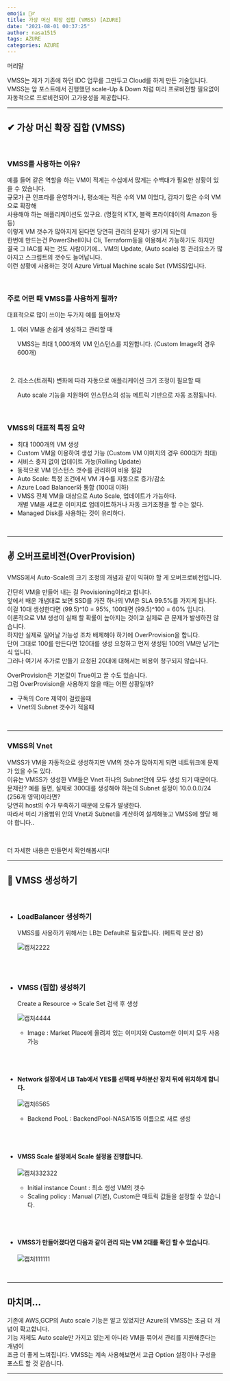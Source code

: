 ```yaml
---
emoji: 🤦‍♂️
title: 가상 머신 확장 집합 (VMSS) [AZURE]
date: "2021-08-01 00:37:25"
author: nasa1515
tags: AZURE
categories: AZURE
---
```




머리말  
  

VMSS는 제가 기존에 하던 IDC 업무를 그만두고 Cloud를 하게 만든 기술입니다.  
VMSS는 앞 포스트에서 진행했던 scale-Up & Down 처럼 미리 프로비전할 필요없이  
자동적으로 프로비전되어 고가용성을 제공합니다.  


--- 


## ✔ 가상 머신 확장 집합 (VMSS)


<br/>

### VMSS를 사용하는 이유?  

예를 들어 같은 역할을 하는 VM이 적게는 수십에서 많게는 수백대가 필요한 상황이 있을 수 있습니다.  
규모가 큰 인프라를 운영하거나, 평소에는 적은 수의 VM 이었다, 갑자기 많은 수의 VM으로 확장해  
사용해야 하는 애플리케이션도 있구요. (명절의 KTX, 블랙 프라이데이의 Amazon 등등)  
이렇게 VM 갯수가 많아지게 된다면 당연히 관리의 문제가 생기게 되는데  
한번에 만드는건 PowerShell이나 Cli, Terraform등을 이용해서 가능하기도 하지만  
결국 그 IAC를 짜는 것도 사람이기에...
VM의 Update, (Auto scale) 등 관리요소가 많아지고 스크립트의 갯수도 늘어납니다.  
이런 상황에 사용하는 것이 Azure Virtual Machine scale Set (VMSS)입니다.  

<br/>

### 주로 어떤 때 VMSS를 사용하게 될까?  

대표적으로 많이 쓰이는 두가지 예를 들어보자


1. 여러 VM을 손쉽게 생성하고 관리할 때  

    VMSS는 최대 1,000개의 VM 인스턴스를 지원합니다. (Custom Image의 경우 600개)  

<br/>

2. 리소스(트래픽) 변화에 따라 자동으로 애플리케이션 크기 조정이 필요할 때  

    Auto scale 기능을 지원하여 인스턴스의 성능 메트릭 기반으로 자동 조정됩니다.  

<br/>

### VMSS의 대표적 특징 요약 

- 최대 1000개의 VM 생성
- Custom VM을 이용하여 생성 가능 (Custom VM 이미지의 경우 600대가 최대)
- 서비스 중지 없이 업데이트 가능(Rolling Update)
- 동적으로 VM 인스턴스 갯수를 관리하여 비용 절감
- Auto Scale: 특정 조건에서 VM 개수를 자동으로 증가/감소
- Azure Load Balancer와 통합 (100대 이하)
- VMSS 전체 VM을 대상으로 Auto Scale, 업데이트가 가능하다.  
    개별 VM을 새로운 이미지로 업데이트하거나 자동 크기조정을 할 수는 없다.
- Managed Disk를 사용하는 것이 유리하다.

<br/>

---

## ✌ 오버프로비전(OverProvision)


VMSS에서 Auto-Scale의 크기 조정의 개념과 같이 익혀야 할 게 오버프로비전입니다.  

간단히 VM을 만들어 내는 걸 Provisioning이라고 합니다.  
앞에서 배운 개념대로 보면 SSD를 가진 하나의 VM은 SLA 99.5%를 가지게 됩니다.  
이걸 10대 생성한다면 (99.5)^10 = 95%, 100대면 (99.5)^100 = 60% 입니다.  
이론적으로 VM 생성이 실패 할 확률이 높아지는 것이고 실제로 큰 문제가 발생하진 않습니다.  
하지만 실제로 일어날 가능성 조차 배제해야 하기에 OverProvision을 합니다.  
단어 그대로 100를 만든다면 120대를 생성 요청하고 먼저 생성된 100의 VM만 남기는 식 입니다.  
그러나 여기서 추가로 만들기 요청된 20대에 대해서는 비용이 청구되지 않습니다.  

OverProvision은 기본값이 True이고 끌 수도 있습니다.  
그럼 OverProvision을 사용하지 않을 때는 어떤 상황일까?  

* 구독의 Core 제약이 걸렸을때
* Vnet의 Subnet 갯수가 적을때

<br/>

---

### VMSS의 Vnet


VMSS가 VM을 자동적으로 생성하지만 VM의 갯수가 많아지게 되면 네트워크에 문제가 있을 수도 있다.  
이유는 VMSS가 생성한 VM들은 Vnet 하나의 Subnet안에 모두 생성 되기 때문이다.  
문제란? 예를 들면, 실제로 300대를 생성해야 하는데 Subnet 설정이 10.0.0.0/24 (256개 영역)이라면?  
당연히 host의 수가 부족하기 때문에 오류가 발생한다.  
따라서 미리 가용범위 안의 Vnet과 Subnet을 계산하여 설계해놓고 VMSS에 할당 해야 합니다..  

<br>

더 자세한 내용은 만들면서 확인해봅시다!


---

## 🎉 VMSS 생성하기


<br/>


* ### LoadBalancer 생성하기 

    VMSS를 사용하기 위해서는 LB는 Default로 필요합니다. (메트릭 분산 용)

    ![캡처2222](https://user-images.githubusercontent.com/69498804/107487934-0d8f6800-6bca-11eb-88c1-194f4a322495.JPG)

<br/>
<br/>

* ### VMSS (집합) 생성하기   

    Create a Resource -> Scale Set 검색 후 생성

    ![캡처4444](https://user-images.githubusercontent.com/69498804/107488742-1f253f80-6bcb-11eb-95f5-aa1cb3a6c2f7.JPG)


    * Image : Market Place에 올려져 있는 이미지와 Custom한 이미지 모두 사용 가능


<br/>
<br/>

* #### Network 설정에서 LB Tab에서 YES를 선택해 부하분산 장치 뒤에 위치하게 합니다.

    ![캡처6565](https://user-images.githubusercontent.com/69498804/107490107-c656a680-6bcc-11eb-8ebc-9e8870171f93.JPG)

    * Backend PooL : BackendPool-NASA1515 이름으로 새로 생성  

<br/>
<br/>

* #### VMSS Scale 설정에서 Scale 설정을 진행합니다.

    ![캡처332322](https://user-images.githubusercontent.com/69498804/107490327-17669a80-6bcd-11eb-8b4b-0ab955139f09.JPG)

    * Initial instance Count : 최소 생성 VM의 갯수 
    * Scaling policy : Manual (기본), Custom은 매트릭 값들을 설정할 수 있습니다.  


<br/>
<br/>

* #### VMSS가 만들어졌다면 다음과 같이 관리 되는 VM 2대를 확인 할 수 있습니다.

    ![캡처111111](https://user-images.githubusercontent.com/69498804/107490885-d0c57000-6bcd-11eb-867a-4bcc5a530fbd.JPG)

<br/>


---

## 마치며…  


기존에 AWS,GCP의 Auto scale 기능은 알고 있었지만 Azure의 VMSS는 조금 더 개념이 확고합니다.  
기능 자체도 Auto scale만 가지고 있는게 아니라 VM을 묶어서 관리를 지원해준다는 개념이  
조금 더 좋게 느껴집니다. VMSS는 계속 사용해보면서 고급 Option 설정이나 구성을 포스트 할 것 같습니다. 

---

```toc
```